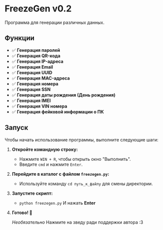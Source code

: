 # **FreezeGen v0.2**

Программа для генерации различных данных.

## **Функции**

- ✅ **Генерация паролей**
- ✅ **Генерация QR-кода**
- ✅ **Генерация IP-адреса**
- ✅ **Генерация Email**
- ✅ **Генерация UUID**
- ✅ **Генерация MAC-адреса**
- ✅ **Генерация номера**
- ✅ **Генерация SSN**
- ✅ **Генерация даты рождения (День рождения)**
- ✅ **Генерация IMEI**
- ✅ **Генерация VIN номера**
- ✅ **Генерация фейковой информации о ПК**

## **Запуск**

Чтобы начать использование программы, выполните следующие шаги:

1. **Откройте командную строку:**
   - Нажмите `WIN + R`, чтобы открыть окно "Выполнить".
   - Введите `cmd` и нажмите `Enter`.

2. **Перейдите в каталог с файлом `freezegen.py`:**
   - Используйте команду `cd путь_к_файлу` для смены директории.
   
3. **Запустите скрипт:**
   - `python freezegen.py` И нажать **Enter**
   
4. **Готово! 🎉**

   *Необязательно*
Нажмите на зведу ради поддержки автора :3

